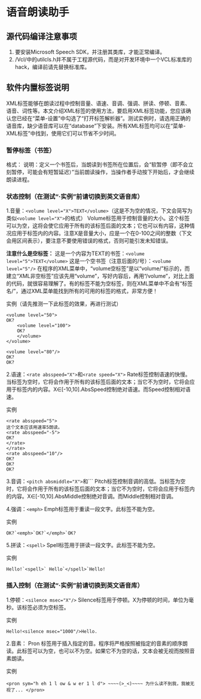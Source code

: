 # 语音朗读助手

## 源代码编译注意事项

1. 要安装Microsoft Speech SDK，并注册其类库，才能正常编译。
2. /Vcl/中的utilcls.h并不属于工程源代码，而是对开发环境中一个VCL标准库的hack，编译前请先替换标准库。

## 软件内置标签说明

XML标签能够在朗读过程中控制音量、语速、音调、强调、拼读、停顿、音素、语音、词性等。本文介绍XML标签的使用方法，要启用XML标签功能，您应该确认您已经在“菜单-设置”中勾选了“打开标签解析器”。测试实例时，请选用正确的语音库，缺少语音库可以在“database”下安装。所有XML标签均可以在“菜单-XML标签”中找到，使用它们可以节省不少时间。

### 暂停标签（书签）
格式：<bookmark mark="书签名"/>
说明：定义一个书签后，当朗读到书签所在位置后，会“软暂停（即不会立刻暂停，可能会有短暂延迟）”当前朗读操作，当操作者手动按下开始后，才会继续朗读进程。

### 状态控制（在测试“·实例”前请切换到英文语音库）
1.音量：`<volume level="X">TEXT</volume>`（这是不为空的情况，下文会简写为类似`<volume level="X">`的格式）
Volume标签用于控制音量的大小。这个标签可以为空，这将会使它应用于所有的该标签后面的文本；它也可以有内容，这种情况应用于标签内的内容。注意X是音量大小，应是一个在0-100之间的整数（下文会用区间表示），要注意不要使用错误的格式，否则可能引发未知错误。

**注意什么是空标签：**
这是一个内容为TEXT的书签：`<volume level="5">TEXT</volume>`
这是一个空书签（注意后面的/号）：`<volume level="5"/>`
在程序的XML菜单中，“volume空标签”是以“volume/”标示的，而建立“XML非空标签”应该先用“volume”，写好内容后，再用“/volume”，对比上面的代码，就很容易理解了。有的标签不能为空标签，则在XML菜单中不会有“标签名/”，通过XML菜单能找到所有的可用的标签的格式，非常方便！

实例（请先推测一下此标签的效果，再进行测试）

```
<volume level="50">
OK?
    <volume level="100">
    OK?
    </volume>
</volume>

<volume level="80"/>
OK?
OK?
```

2.语速：`<rate absspeed="X">`和`<rate speed="X">`
Rate标签控制语速的快慢。当标签为空时，它将会作用于所有的该标签后面的文本；当它不为空时，它将会应用于标签内的内容。X∈[-10,10].AbsSpeed控制绝对语速。而Speed控制相对语速。

实例

```
<rate absspeed="5">
这个文本应该用速率5朗读。
<rate absspeed="-5">
OK?
</rate>
</rate>
<rate absspeed="10"/>
OK?
OK?
OK?
```

3.音调：`<pitch absmiddle="X">`和`<pitch middle="X">``
Pitch标签控制音调的高低。当标签为空时，它将会作用于所有的该标签后面的文本；当它不为空时，它将会应用于标签内的内容。X∈[-10,10].AbsMiddle控制绝对音调。而Middle控制相对音调。

4.强调：`<emph>`
Emph标签用于重读一段文字。此标签不能为空。

实例

```
OK?`<emph>`OK?`</emph>`OK?
```

5.拼读：`<spell>`
Spell标签用于拼读一段文字。此标签不能为空。

实例

```
Hello!`<spell>` Hello`</spell>`Hello!
```


### 插入控制（在测试“·实例”前请切换到英文语音库）

1.停顿：`<silence msec="X"/>`
    Silence标签用于停顿。X为停顿的时间，单位为毫秒。该标签必须为空标签。

实例

```
Hello!<silence msec="1000"/>Hello.
```

2.音素：<pron sym="用空格分隔的音素">
Pron 标签用于插入指定的音。程序将严格按照被指定的音素的顺序朗读。此标签可以为空，也可以不为空。如果它不为空的话，文本会被无视而按照音素朗读。

实例

```
<pron sym="h eh 1 l ow & w er 1 l d"> ~~~~(>_<)~~~~ 为什么读不到我，我被无视了... </pron>
```
